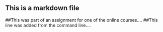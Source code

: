 ## This is a markdown file
##This was part of an assignment for one of the online courses....
##This line was added from the command line....
